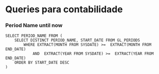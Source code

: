 # Queries para contabilidade

### Period Name until now
````
SELECT PERIOD_NAME FROM (
    SELECT DISTINCT PERIOD_NAME, START_DATE FROM GL_PERIODS
        WHERE EXTRACT(MONTH FROM SYSDATE) >=  EXTRACT(MONTH FROM END_DATE)
            AND  EXTRACT(YEAR FROM SYSDATE) >=  EXTRACT(YEAR FROM END_DATE)
    ORDER BY START_DATE DESC
)
````